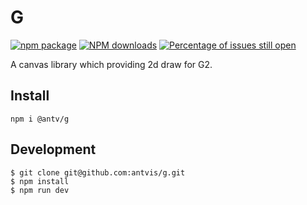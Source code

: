 # G

[![npm package](https://img.shields.io/npm/v/@antv/g.svg?style=flat-square)](https://www.npmjs.com/package/@antv/g)
[![NPM downloads](http://img.shields.io/npm/dm/@antv/g.svg?style=flat-square)](https://npmjs.org/package/@antv/g)
[![Percentage of issues still open](http://isitmaintained.com/badge/open/antvis/g.svg)](http://isitmaintained.com/project/antvis/g "Percentage of issues still open")

A canvas library which providing 2d draw for G2.

## Install

`npm i @antv/g`

## Development

```shell
$ git clone git@github.com:antvis/g.git
$ npm install
$ npm run dev
```

